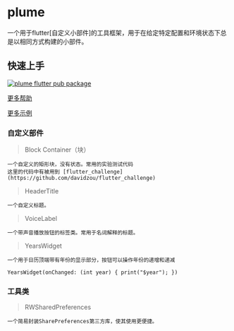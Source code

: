 # plume

一个用于flutter[自定义小部件]的工具框架，用于在给定特定配置和环境状态下总是以相同方式构建的小部件。

## 快速上手


[![plume flutter pub package](https://img.shields.io/static/v1?label=pub&message=v0.1.1&color=informational)](https://github.com/davidzou/flutter_plume)


[更多帮助](doc/getting_started.md)

[更多示例](https://github.com/davidzou/flutter_challenge)


### 自定义部件

> Block Container（块）

    一个自定义的矩形块，没有状态。常用的实验测试代码
    这里的代码中有被用到 [flutter_challenge](https://github.com/davidzou/flutter_challenge)

> HeaderTitle

    一个自定义标题。

> VoiceLabel

    一个带声音播放按钮的标签类。常用于名词解释的标题。

> YearsWidget

    一个用于日历顶端带有年份的显示部分，按钮可以操作年份的递增和递减

    YearsWidget(onChanged: (int year) { print("$year"); })

### 工具类

> RWSharedPreferences

    一个简易封装SharePreferences第三方库，使其使用更便捷。